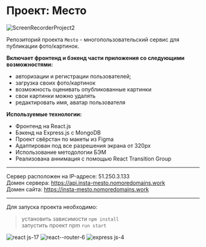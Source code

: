  # Проект: Место   
![ScreenRecorderProject2](https://user-images.githubusercontent.com/86429443/168247859-ee952858-2ee7-4b8c-b863-d1b3b1ae1fad.gif)   

Репозиторий проекта `Mesto` - многопользовательский сервис для публикации фото/картинок.

**Включает фронтенд и бэкенд части приложения со следующими возможностями:**   
- авторизации и регистрации пользователей;
- загрузка своих фото/картинок
- возможность оценивать опубликованные картинки
- свои картинки можно удалять
- редактировать имя, аватар пользователя

**Используемые технологии:**   
- Фронтенд на React.js
- Бэкенд на Express.js c MongoDB
- Проект свёрстан по макеты из Figma
- Адаптирован под все разрешения экрана от 320px
- Использование методологии БЭМ
- Реализована аннимация с помощью React Transition Group
***
Сервер расположен на IP-адресе: 51.250.3.133   
Домен сервера: https://api.insta-mesto.nomoredomains.work   
Домен сайта: https://insta-mesto.nomoredomains.work
***
Для запуска проекта необходимо:

>установить зависимости `npm install`   
>запустить проект npm `run start`

![react js-17](https://user-images.githubusercontent.com/86429443/168587856-7abe132e-e613-4132-bf6d-0d790245cb9b.svg)
![react--router-6](https://user-images.githubusercontent.com/86429443/168587876-cc9ceb65-c0bd-4b54-80a5-3b63cf680a84.svg)
![express js-4](https://user-images.githubusercontent.com/86429443/168587899-f3d088a8-02f0-449f-8882-d9cffcf930c5.svg)
